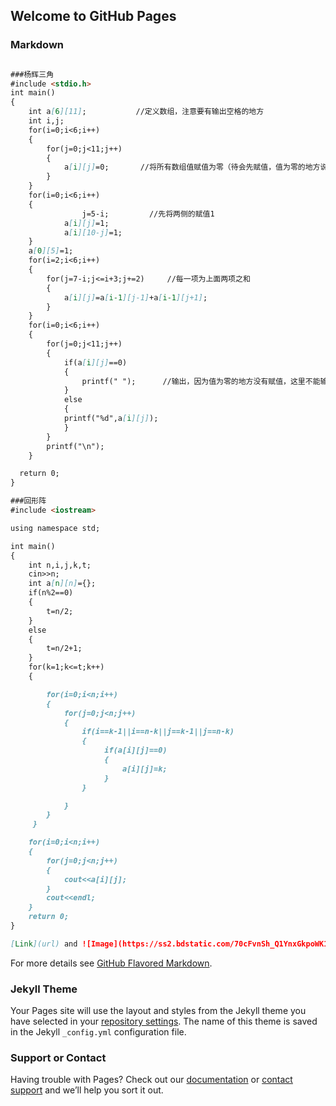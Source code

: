 ## Welcome to GitHub Pages



### Markdown



```markdown

###杨辉三角
#include <stdio.h>
int main()
{
    int a[6][11];           //定义数组，注意要有输出空格的地方
    int i,j;
    for(i=0;i<6;i++)
    {
        for(j=0;j<11;j++)
        {
            a[i][j]=0;       //将所有数组值赋值为零（待会先赋值，值为零的地方说明没赋值，就输出空格）
        }
    }
    for(i=0;i<6;i++)
    {
                j=5-i;         //先将两侧的赋值1
            a[i][j]=1;
            a[i][10-j]=1;
    }
    a[0][5]=1;
    for(i=2;i<6;i++)
    {
        for(j=7-i;j<=i+3;j+=2)     //每一项为上面两项之和
        {
            a[i][j]=a[i-1][j-1]+a[i-1][j+1];
        }
    }
    for(i=0;i<6;i++)
    {
        for(j=0;j<11;j++)
        {
            if(a[i][j]==0)
            {
                printf(" ");      //输出，因为值为零的地方没有赋值，这里不能输出东西，所以输出空格
            }
            else
            {
            printf("%d",a[i][j]);
            }
        }
        printf("\n");
    }

  return 0;
}

###回形阵
#include <iostream>

using namespace std;

int main()
{
    int n,i,j,k,t;
    cin>>n;
    int a[n][n]={};
    if(n%2==0)
    {
        t=n/2;
    }
    else
    {
        t=n/2+1;
    }
    for(k=1;k<=t;k++)
    {

        for(i=0;i<n;i++)
        {
            for(j=0;j<n;j++)
            {
                if(i==k-1||i==n-k||j==k-1||j==n-k)
                {
                     if(a[i][j]==0)
                     {
                         a[i][j]=k;
                     }
                }

            }
        }
     }

    for(i=0;i<n;i++)
    {
        for(j=0;j<n;j++)
        {
            cout<<a[i][j];
        }
        cout<<endl;
    }
    return 0;
}

[Link](url) and ![Image](https://ss2.bdstatic.com/70cFvnSh_Q1YnxGkpoWK1HF6hhy/it/u=3855262064,1896479038&fm=26&gp=0.jpg)
```

For more details see [GitHub Flavored Markdown](https://guides.github.com/features/mastering-markdown/).

### Jekyll Theme

Your Pages site will use the layout and styles from the Jekyll theme you have selected in your [repository settings](https://github.com/Cyuanshuo/Cyuanshuo.github.io/settings). The name of this theme is saved in the Jekyll `_config.yml` configuration file.

### Support or Contact

Having trouble with Pages? Check out our [documentation](https://help.github.com/categories/github-pages-basics/) or [contact support](https://github.com/contact) and we’ll help you sort it out.
